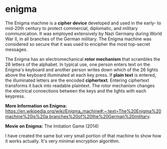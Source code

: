# enigma

The Enigma machine is a **cipher** **device** developed and used in the early- to mid-20th century to protect commercial, diplomatic, and military communication. It was employed extensively by Nazi Germany during World War II, in all branches of the German military. The Enigma machine was considered so secure that it was used to encipher the most top-secret messages. 

The Enigma has an electromechanical **rotor mechanism** that scrambles the 26 letters of the alphabet. In typical use, one person enters text on the Enigma's keyboard and another person writes down which of the 26 lights above the keyboard illuminated at each key press. If **plain text** is entered, the illuminated letters are the encoded **ciphertext**. Entering ciphertext transforms it back into readable plaintext. The rotor mechanism changes the electrical connections between the keys and the lights with each keypress.

**More Information on Enigma:** https://en.wikipedia.org/wiki/Enigma_machine#:~:text=The%20Enigma%20machine%20is%20a,branches%20of%20the%20German%20military.

**Movie on Enigma:**
The Imitation Game (2014)

I have created the same but very small portion of that machine to show how it works actually. It's very minimal encryption algorithm.
